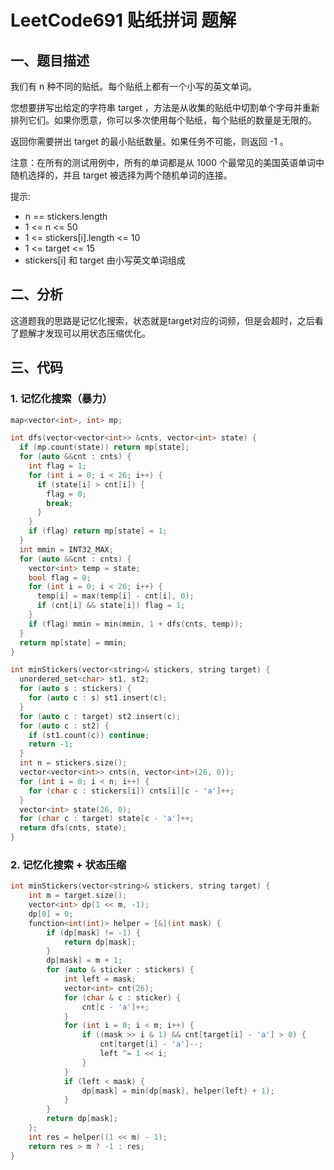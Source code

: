# LeetCode691 贴纸拼词 题解

## 一、题目描述

我们有 n 种不同的贴纸。每个贴纸上都有一个小写的英文单词。

您想要拼写出给定的字符串 target ，方法是从收集的贴纸中切割单个字母并重新排列它们。如果你愿意，你可以多次使用每个贴纸，每个贴纸的数量是无限的。

返回你需要拼出 target 的最小贴纸数量。如果任务不可能，则返回 -1 。

注意：在所有的测试用例中，所有的单词都是从 1000 个最常见的美国英语单词中随机选择的，并且 target 被选择为两个随机单词的连接。

提示:

+ n == stickers.length
+ 1 <= n <= 50
+ 1 <= stickers[i].length <= 10
+ 1 <= target <= 15
+ stickers[i] 和 target 由小写英文单词组成



## 二、分析

这道题我的思路是记忆化搜索，状态就是target对应的词频，但是会超时，之后看了题解才发现可以用状态压缩优化。



## 三、代码

### 1. 记忆化搜索（暴力）

```c++
map<vector<int>, int> mp;

int dfs(vector<vector<int>> &cnts, vector<int> state) {
  if (mp.count(state)) return mp[state];
  for (auto &&cnt : cnts) {
    int flag = 1;
    for (int i = 0; i < 26; i++) {
      if (state[i] > cnt[i]) {
        flag = 0;
        break;
      }
    }
    if (flag) return mp[state] = 1;
  }
  int mmin = INT32_MAX;
  for (auto &&cnt : cnts) {
    vector<int> temp = state;
    bool flag = 0;
    for (int i = 0; i < 26; i++) {
      temp[i] = max(temp[i] - cnt[i], 0);
      if (cnt[i] && state[i]) flag = 1;
    }
    if (flag) mmin = min(mmin, 1 + dfs(cnts, temp));
  }
  return mp[state] = mmin;
}

int minStickers(vector<string>& stickers, string target) {
  unordered_set<char> st1, st2;
  for (auto s : stickers) {
    for (auto c : s) st1.insert(c);
  }
  for (auto c : target) st2.insert(c);
  for (auto c : st2) {
    if (st1.count(c)) continue;
    return -1;
  }
  int n = stickers.size();
  vector<vector<int>> cnts(n, vector<int>(26, 0));
  for (int i = 0; i < n; i++) {
    for (char c : stickers[i]) cnts[i][c - 'a']++;
  }
  vector<int> state(26, 0);
  for (char c : target) state[c - 'a']++;
  return dfs(cnts, state);
}
```



### 2. 记忆化搜索 + 状态压缩

```c++
int minStickers(vector<string>& stickers, string target) {
    int m = target.size();
    vector<int> dp(1 << m, -1);
    dp[0] = 0;
    function<int(int)> helper = [&](int mask) {
        if (dp[mask] != -1) {
            return dp[mask];
        }
        dp[mask] = m + 1;
        for (auto & sticker : stickers) {
            int left = mask;
            vector<int> cnt(26);
            for (char & c : sticker) {
                cnt[c - 'a']++;
            }
            for (int i = 0; i < m; i++) {
                if ((mask >> i & 1) && cnt[target[i] - 'a'] > 0) {
                    cnt[target[i] - 'a']--;
                    left ^= 1 << i;
                }
            }
            if (left < mask) {
                dp[mask] = min(dp[mask], helper(left) + 1);
            }
        }
        return dp[mask];
    };
    int res = helper((1 << m) - 1);
    return res > m ? -1 : res;
}
```

